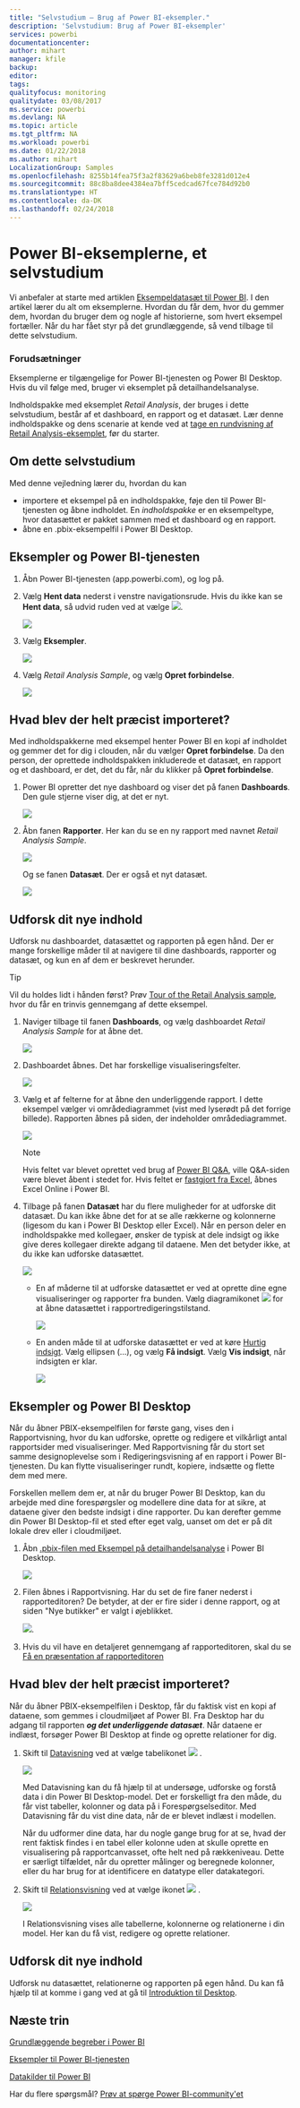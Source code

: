 ```yaml
---
title: "Selvstudium – Brug af Power BI-eksempler."
description: 'Selvstudium: Brug af Power BI-eksempler'
services: powerbi
documentationcenter: 
author: mihart
manager: kfile
backup: 
editor: 
tags: 
qualityfocus: monitoring
qualitydate: 03/08/2017
ms.service: powerbi
ms.devlang: NA
ms.topic: article
ms.tgt_pltfrm: NA
ms.workload: powerbi
ms.date: 01/22/2018
ms.author: mihart
LocalizationGroup: Samples
ms.openlocfilehash: 8255b14fea75f3a2f83629a6beb8fe3281d012e4
ms.sourcegitcommit: 88c8ba8dee4384ea7bff5cedcad67fce784d92b0
ms.translationtype: HT
ms.contentlocale: da-DK
ms.lasthandoff: 02/24/2018
---
```

# <a name="the-power-bi-samples-a-tutorial"></a>Power BI-eksemplerne, et selvstudium

Vi anbefaler at starte med artiklen [Eksempeldatasæt til Power BI](sample-datasets.md). I den artikel lærer du alt om eksemplerne. Hvordan du får dem, hvor du gemmer dem, hvordan du bruger dem og nogle af historierne, som hvert eksempel fortæller. Når du har fået styr på det grundlæggende, så vend tilbage til dette selvstudium.   

### <a name="prerequisites"></a>Forudsætninger
Eksemplerne er tilgængelige for Power BI-tjenesten og Power BI Desktop. Hvis du vil følge med, bruger vi eksemplet på detailhandelsanalyse.

Indholdspakke med eksemplet *Retail Analysis*, der bruges i dette selvstudium, består af et dashboard, en rapport og et datasæt.
Lær denne indholdspakke og dens scenarie at kende ved at [tage en rundvisning af Retail Analysis-eksemplet](sample-retail-analysis.md), før du starter.

## <a name="about-this-tutorial"></a>Om dette selvstudium
Med denne vejledning lærer du, hvordan du kan 
- importere et eksempel på en indholdspakke, føje den til Power BI-tjenesten og åbne indholdet. En *indholdspakke* er en eksempeltype, hvor datasættet er pakket sammen med et dashboard og en rapport. 
-  åbne en .pbix-eksempelfil i Power BI Desktop.


## <a name="samples-and-power-bi-service"></a>Eksempler og Power BI-tjenesten

1. Åbn Power BI-tjenesten (app.powerbi.com), og log på.
2. Vælg **Hent data** nederst i venstre navigationsrude. Hvis du ikke kan se **Hent data**, så udvid ruden ved at vælge ![](media/sample-tutorial-connect-to-the-samples/expand-nav.png).
   
   ![](media/sample-tutorial-connect-to-the-samples/pbi_getdata.png)
5. Vælg **Eksempler**.  
   
   ![](media/sample-tutorial-connect-to-the-samples/pbi_samplesdownload.png)
6. Vælg *Retail Analysis Sample*, og vælg **Opret forbindelse**.   
   
   ![](media/sample-tutorial-connect-to-the-samples/pbi_retailanalysissampleconnect.png)

## <a name="what-exactly-was-imported"></a>Hvad blev der helt præcist importeret?
Med indholdspakkerne med eksempel henter Power BI en kopi af indholdet og gemmer det for dig i clouden, når du vælger **Opret forbindelse**. Da den person, der oprettede indholdspakken inkluderede et datasæt, en rapport og et dashboard, er det, det du får, når du klikker på **Opret forbindelse**. 

1. Power BI opretter det nye dashboard og viser det på fanen **Dashboards**. Den gule stjerne viser dig, at det er nyt.
   
   ![](media/sample-tutorial-connect-to-the-samples/power-bi-new-dashboard.png)
2. Åbn fanen **Rapporter**.  Her kan du se en ny rapport med navnet *Retail Analysis Sample*.
   
   ![](media/sample-tutorial-connect-to-the-samples/power-bi-new-report.png)
   
   Og se fanen **Datasæt**.  Der er også et nyt datasæt.
   
   ![](media/sample-tutorial-connect-to-the-samples/power-bi-new-dataset.png)

## <a name="explore-your-new-content"></a>Udforsk dit nye indhold
Udforsk nu dashboardet, datasættet og rapporten på egen hånd. Der er mange forskellige måder til at navigere til dine dashboards, rapporter og datasæt, og kun en af dem er beskrevet herunder.  

> [!TIP]
> Vil du holdes lidt i hånden først?  Prøv [Tour of the Retail Analysis sample](sample-retail-analysis.md), hvor du får en trinvis gennemgang af dette eksempel.
> 
> 

1. Naviger tilbage til fanen **Dashboards**, og vælg dashboardet *Retail Analysis Sample* for at åbne det.    
   
   ![](media/sample-tutorial-connect-to-the-samples/power-bi-dashboards.png)
2. Dashboardet åbnes.  Det har forskellige visualiseringsfelter.
   
   ![](media/sample-tutorial-connect-to-the-samples/power-bi-dashboards2new.png)
3. Vælg et af felterne for at åbne den underliggende rapport.  I dette eksempel vælger vi områdediagrammet (vist med lyserødt på det forrige billede). Rapporten åbnes på siden, der indeholder områdediagrammet.
   
    ![](media/sample-tutorial-connect-to-the-samples/power-bi-report.png)
   
   > [!NOTE]
   > Hvis feltet var blevet oprettet ved brug af [Power BI Q&A](power-bi-q-and-a.md), ville Q&A-siden være blevet åbent i stedet for. Hvis feltet er [fastgjort fra Excel](service-dashboard-pin-tile-from-excel.md), åbnes Excel Online i Power BI.
   > 
   > 
1. Tilbage på fanen **Datasæt** har du flere muligheder for at udforske dit datasæt.  Du kan ikke åbne det for at se alle rækkerne og kolonnerne (ligesom du kan i Power BI Desktop eller Excel).  Når en person deler en indholdspakke med kollegaer, ønsker de typisk at dele indsigt og ikke give deres kollegaer direkte adgang til dataene. Men det betyder ikke, at du ikke kan udforske datasættet.  
   
   ![](media/sample-tutorial-connect-to-the-samples/power-bi-chart-icon2.png)
   
   * En af måderne til at udforske datasættet er ved at oprette dine egne visualiseringer og rapporter fra bunden.  Vælg diagramikonet ![](media/sample-tutorial-connect-to-the-samples/power-bi-chart-icon4.png) for at åbne datasættet i rapportredigeringstilstand.
     
       ![](media/sample-tutorial-connect-to-the-samples/power-bi-report-editing.png)
   * En anden måde til at udforske datasættet er ved at køre [Hurtig indsigt](service-insights.md). Vælg ellipsen (...), og vælg **Få indsigt**. Vælg **Vis indsigt**, når indsigten er klar.
     
       ![](media/sample-tutorial-connect-to-the-samples/power-bi-insights.png)

## <a name="samples-and-power-bi-desktop"></a>Eksempler og Power BI Desktop 
Når du åbner PBIX-eksempelfilen for første gang, vises den i Rapportvisning, hvor du kan udforske, oprette og redigere et vilkårligt antal rapportsider med visualiseringer. Med Rapportvisning får du stort set samme designoplevelse som i Redigeringsvisning af en rapport i Power BI-tjenesten. Du kan flytte visualiseringer rundt, kopiere, indsætte og flette dem med mere.

Forskellen mellem dem er, at når du bruger Power BI Desktop, kan du arbejde med dine forespørgsler og modellere dine data for at sikre, at dataene giver den bedste indsigt i dine rapporter. Du kan derefter gemme din Power BI Desktop-fil et sted efter eget valg, uanset om det er på dit lokale drev eller i cloudmiljøet.

1. Åbn [.pbix-filen med Eksempel på detailhandelsanalyse](http://download.microsoft.com/download/9/6/D/96DDC2FF-2568-491D-AAFA-AFDD6F763AE3/Retail%20Analysis%20Sample%20PBIX.pbix) i Power BI Desktop. 

    ![](media/sample-tutorial-connect-to-the-samples/power-bi-samples-desktop.png)

1. Filen åbnes i Rapportvisning. Har du set de fire faner nederst i rapporteditoren? De betyder, at der er fire sider i denne rapport, og at siden "Nye butikker" er valgt i øjeblikket. 

    ![](media/sample-tutorial-connect-to-the-samples/power-bi-sample-tabs.png).

3. Hvis du vil have en detaljeret gennemgang af rapporteditoren, skal du se [Få en præsentation af rapporteditoren](service-the-report-editor-take-a-tour.md)

## <a name="what-exactly-was-imported"></a>Hvad blev der helt præcist importeret?
Når du åbner PBIX-eksempelfilen i Desktop, får du faktisk vist en kopi af dataene, som gemmes i cloudmiljøet af Power BI. Fra Desktop har du adgang til rapporten ***og det underliggende datasæt***. Når dataene er indlæst, forsøger Power BI Desktop at finde og oprette relationer for dig.  

1. Skift til [Datavisning](desktop-data-view.md) ved at vælge tabelikonet ![](media/sample-tutorial-connect-to-the-samples/power-bi-data-icon.png) .
 
    ![](media/sample-tutorial-connect-to-the-samples/power-bi-desktop-sample-data.png)

    Med Datavisning kan du få hjælp til at undersøge, udforske og forstå data i din Power BI Desktop-model. Det er forskelligt fra den måde, du får vist tabeller, kolonner og data på i Forespørgselseditor. Med Datavisning får du vist dine data, når de er blevet indlæst i modellen.

    Når du udformer dine data, har du nogle gange brug for at se, hvad der rent faktisk findes i en tabel eller kolonne uden at skulle oprette en visualisering på rapportcanvasset, ofte helt ned på rækkeniveau. Dette er særligt tilfældet, når du opretter målinger og beregnede kolonner, eller du har brug for at identificere en datatype eller datakategori.

1. Skift til [Relationsvisning](desktop-relationship-view.md) ved at vælge ikonet ![](media/sample-tutorial-connect-to-the-samples/power-bi-desktop-relationship-icon.png) .
 
    ![](media/sample-tutorial-connect-to-the-samples/power-bi-relationships.png)

    I Relationsvisning vises alle tabellerne, kolonnerne og relationerne i din model. Her kan du få vist, redigere og oprette relationer.

## <a name="explore-your-new-content"></a>Udforsk dit nye indhold
Udforsk nu datasættet, relationerne og rapporten på egen hånd. Du kan få hjælp til at komme i gang ved at gå til [Introduktion til Desktop](desktop-getting-started.md).    


## <a name="next-steps"></a>Næste trin
[Grundlæggende begreber i Power BI](service-basic-concepts.md)

[Eksempler til Power BI-tjenesten](sample-datasets.md)

[Datakilder til Power BI](service-get-data.md)

Har du flere spørgsmål? [Prøv at spørge Power BI-community'et](http://community.powerbi.com/)

